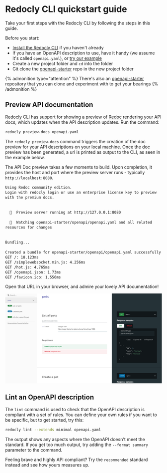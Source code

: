 # Redocly CLI quickstart guide

Take your first steps with the Redocly CLI by following the steps in this guide.

Before you start:

- [Install the Redocly CLI](./installation.md) if you haven't already
- If you have an OpenAPI description to use, have it handy (we assume it's called `openapi.yaml`), or [try our example](https://github.com/Redocly/openapi-starter/blob/main/openapi/openapi.yaml)
- Create a new project folder and `cd` into the folder
- Git clone the [openapi-starter](https://github.com/Redocly/openapi-starter) repo in the new project folder

{% admonition type="attention" %}
There's also an [openapi-starter](https://github.com/Redocly/openapi-starter) repository that you can clone and experiment with to get your bearings
{% /admonition %}

## Preview API documentation

Redocly CLI has support for showing a preview of [Redoc](https://redocly.com/redoc/) rendering your API docs, which updates when the API description updates.
Run the command:

```bash
redocly preview-docs openapi.yaml
```
The `redocly preview-docs` command triggers the creation of the doc preview for your API descriptions on your local machine. Once the doc preview has been generated, a url is printed as output to the CLI, as seen in the example below.

The API Doc preview takes a few moments to build. Upon completion, it provides the host and port where the preview server runs - typically `http://localhost:8080`.

```
Using Redoc community edition.
Login with redocly login or use an enterprise license key to preview with the premium docs.


  🔎  Preview server running at http://127.0.0.1:8080

  👀  Watching openapi-starter/openapi/openapi.yaml and all related resources for changes


Bundling...

Created a bundle for openapi-starter/openapi/openapi.yaml successfully
GET /: 18.123ms
GET /simplewebsocket.min.js: 4.256ms
GET /hot.js: 4.765ms
GET /openapi.json: 1.73ms
GET /favicon.ico: 1.556ms
```


Open that URL in your browser, and admire your lovely API documentation!

![Preview of API documentation](./images/preview-docs.png)

## Lint an OpenAPI description

The `lint` command is used to check that the OpenAPI description is compliant with a set of rules. You can define your own rules if you want to be specific, but to get started, try this:

```bash
redocly lint --extends minimal openapi.yaml
```

The output shows any aspects where the OpenAPI doesn't meet the standard. If you get too much output, try adding the `--format summary` parameter to the command.

Feeling brave and highly API compliant? Try the `recommended` standard instead and see how yours measures up.
